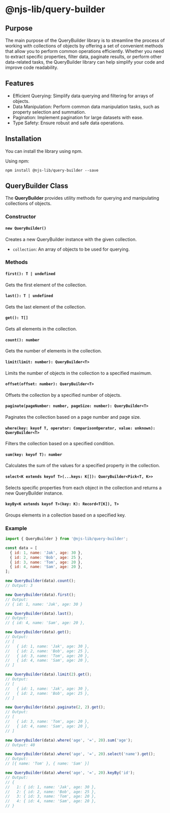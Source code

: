 # @njs-lib/query-builder

## Purpose

The main purpose of the QueryBuilder library is to streamline the process of working with collections of objects by offering a set of convenient methods that allow you to perform common operations efficiently. Whether you need to extract specific properties, filter data, paginate results, or perform other data-related tasks, the QueryBuilder library can help simplify your code and improve code readability.

## Features

- Efficient Querying: Simplify data querying and filtering for arrays of objects.
- Data Manipulation: Perform common data manipulation tasks, such as property selection and summation.
- Pagination: Implement pagination for large datasets with ease.
- Type Safety: Ensure robust and safe data operations.

## Installation

You can install the library using npm.

Using npm:

```shell
npm install @njs-lib/query-builder --save
```

## QueryBuilder Class

The **QueryBuilder** provides utility methods for querying and manipulating collections of objects.

### Constructor

#### `new QueryBuilder()`

Creates a new QueryBuilder instance with the given collection.

- `collection`: An array of objects to be used for querying.

### Methods

#### `first(): T | undefined`

Gets the first element of the collection.

#### `last(): T | undefined`

Gets the last element of the collection.

#### `get(): T[]`

Gets all elements in the collection.

#### `count(): number`

Gets the number of elements in the collection.

#### `limit(limit: number): QueryBuilder<T>`

Limits the number of objects in the collection to a specified maximum.

#### `offset(offset: number): QueryBuilder<T>`

Offsets the collection by a specified number of objects.

#### `paginate(pageNumber: number, pageSize: number): QueryBuilder<T>`

Paginates the collection based on a page number and page size.

#### `where(key: keyof T, operator: ComparisonOperator, value: unknown): QueryBuilder<T>`

Filters the collection based on a specified condition.

#### `sum(key: keyof T): number`

Calculates the sum of the values for a specified property in the collection.

#### `select<K extends keyof T>(...keys: K[]): QueryBuilder<Pick<T, K>>`

Selects specific properties from each object in the collection and returns a new QueryBuilder instance.

#### `keyBy<K extends keyof T>(key: K): Record<T[K]), T>`

Groups elements in a collection based on a specified key.

### Example

```javascript
import { QueryBuilder } from '@njs-lib/query-builder';

const data = [
  { id: 1, name: 'Jak', age: 30 },
  { id: 2, name: 'Bob', age: 25 },
  { id: 3, name: 'Tom', age: 20 },
  { id: 4, name: 'Sam', age: 20 },
];

new QueryBuilder(data).count();
// Output: 3

new QueryBuilder(data).first();
// Output:
// { id: 1, name: 'Jak', age: 30 }

new QueryBuilder(data).last();
// Output:
// { id: 4, name: 'Sam', age: 20 },

new QueryBuilder(data).get();
// Output: 
// [
//   { id: 1, name: 'Jak', age: 30 },
//   { id: 2, name: 'Bob', age: 25 },
//   { id: 3, name: 'Tom', age: 20 },
//   { id: 4, name: 'Sam', age: 20 },
// ]

new QueryBuilder(data).limit(2).get();
// Output: 
// [
//   { id: 1, name: 'Jak', age: 30 },
//   { id: 2, name: 'Bob', age: 25 },
// ]

new QueryBuilder(data).paginate(2, 2).get();
// Output: 
// [
//   { id: 3, name: 'Tom', age: 20 },
//   { id: 4, name: 'Sam', age: 20 },
// ]

new QueryBuilder(data).where('age', '=', 20).sum('age');
// Output: 40

new QueryBuilder(data).where('age', '=', 20).select('name').get();
// Output: 
// [{ name: 'Tom' }, { name: 'Sam' }]

new QueryBuilder(data).where('age', '=', 20).keyBy('id');
// Output: 
// {
//   1: { id: 1, name: 'Jak', age: 30 },
//   2: { id: 2, name: 'Bob', age: 25 },
//   3: { id: 3, name: 'Tom', age: 20 },
//   4: { id: 4, name: 'Sam', age: 20 },
// }
```
